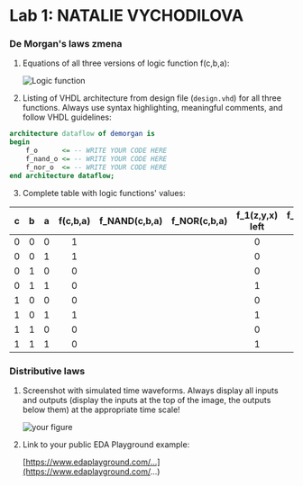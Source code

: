 # Lab 1: NATALIE VYCHODILOVA

### De Morgan's laws zmena

1. Equations of all three versions of logic function f(c,b,a):

   ![Logic function](images/equations.png)

2. Listing of VHDL architecture from design file (`design.vhd`) for all three functions. Always use syntax highlighting, meaningful comments, and follow VHDL guidelines:

```vhdl
architecture dataflow of demorgan is
begin
    f_o      <= -- WRITE YOUR CODE HERE
    f_nand_o <= -- WRITE YOUR CODE HERE
    f_nor_o  <= -- WRITE YOUR CODE HERE
end architecture dataflow;
```

3. Complete table with logic functions' values:

| **c** | **b** |**a** | **f(c,b,a)** | **f_NAND(c,b,a)** | **f_NOR(c,b,a)** | **f_1(z,y,x) left** | **f_1(z,y,x) right** | **f_2(z,y,x) left** | **f_2(z,y,x) right** |
| :-: | :-: | :-: | :-: | :-: | :-: | :-: | :-: | :-: | :-: |
| 0 | 0 | 0 | 1 |  |  | 0 | 0 | 0 | 0 |
| 0 | 0 | 1 | 1 |  |  | 0 | 0 | 1 | 1 |
| 0 | 1 | 0 | 0 |  |  | 0 | 0 | 0 | 0 |
| 0 | 1 | 1 | 0 |  |  | 1 | 1 | 1 | 1 |
| 1 | 0 | 0 | 0 |  |  | 0 | 0 | 0 | 0 |
| 1 | 0 | 1 | 1 |  |  | 1 | 1 | 1 | 1 |
| 1 | 1 | 0 | 0 |  |  | 0 | 0 | 1 | 1 |
| 1 | 1 | 1 | 0 |  |  | 1 | 1 | 1 | 1 |

### Distributive laws

1. Screenshot with simulated time waveforms. Always display all inputs and outputs (display the inputs at the top of the image, the outputs below them) at the appropriate time scale!

   ![your figure]()

2. Link to your public EDA Playground example:

   [https://www.edaplayground.com/...](https://www.edaplayground.com/...)
